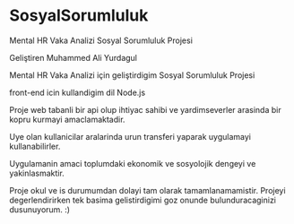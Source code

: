 # SosyalSorumluluk
Mental HR Vaka Analizi Sosyal Sorumluluk Projesi


Geliştiren Muhammed Ali Yurdagul

Mental HR Vaka Analizi için geliştirdigim Sosyal Sorumluluk Projesi

front-end icin kullandigim dil Node.js 

Proje web tabanli bir api olup ihtiyac sahibi ve yardimseverler arasinda bir kopru kurmayi amaclamaktadir.

Uye olan kullanicilar aralarinda urun transferi yaparak uygulamayi kullanabilirler.

Uygulamanin amaci toplumdaki ekonomik ve sosyolojik dengeyi ve yakinlasmaktir.

Proje okul ve is durumumdan dolayi tam olarak tamamlanamamistir. 
Projeyi degerlendirirken tek basima gelistirdigimi goz onunde bulunduracaginizi dusunuyorum. :)

